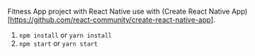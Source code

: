 Fitness App project with React Native use with (Create React Native App)[https://github.com/react-community/create-react-native-app].

1. `npm install` or `yarn install`
2. `npm start` or `yarn start`
